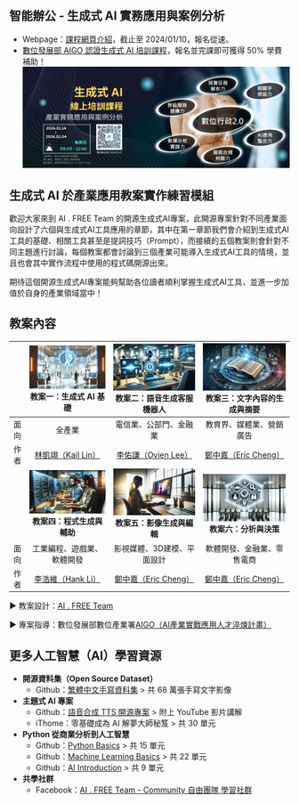 ## **智能辦公 - 生成式 AI 實務應用與案例分析**
* Webpage：[課程網頁介紹](https://ai-free-team.github.io/generative_ai_course/)，截止至 2024/01/10，報名從速。
* [數位發展部 AIGO 認證生成式 AI 培訓課程](https://aigo.org.tw/zh-tw/course/details/751)，報名並完課即可獲得 50% 學費補助！
![](https://github.com/AI-FREE-Team/Generative-AI-Industrial-Case-Study/blob/main/pics/pic7.png)

## 生成式 AI 於產業應用教案實作練習模組
歡迎大家來到 AI . FREE Team 的開源生成式AI專案，此開源專案針對不同產業面向設計了六個與生成式AI工具應用的章節，其中在第一章節我們會介紹到生成式AI工具的基礎、相關工具甚至是提詞技巧（Prompt），而接續的五個教案則會針對不同主題進行討論，每個教案都會討論到三個產業可能導入生成式AI工具的情境，並且也會其中實作流程中使用的程式碼開源出來。

期待這個開源生成式AI專案能夠幫助各位讀者順利掌握生成式AI工具，並進一步加值於自身的產業領域當中！

## 教案內容
| | [![pic1](https://github.com/AI-FREE-Team/Generative-AI-Industrial-Case-Study/blob/main/pics/pic1.png)](https://github.com/AI-FREE-Team/Generative-AI-Industrial-Case-Study/tree/main/%E6%95%99%E6%A1%881%EF%BC%9A%E7%94%9F%E6%88%90%E5%BC%8F%20AI%20%E5%9F%BA%E7%A4%8E) 教案一：生成式 AI 基礎| [![pic2](https://github.com/AI-FREE-Team/Generative-AI-Industrial-Case-Study/blob/main/pics/pic2.png)](https://github.com/AI-FREE-Team/Generative-AI-Industrial-Case-Study/tree/main/%E6%95%99%E6%A1%882%EF%BC%9A%E8%AA%9E%E9%9F%B3%E7%94%9F%E6%88%90%E5%AE%A2%E6%9C%8D%E6%A9%9F%E5%99%A8%E4%BA%BA) 教案二：語音生成客服機器人 | [![pic3](https://github.com/AI-FREE-Team/Generative-AI-Industrial-Case-Study/blob/main/pics/pic3.png)](https://github.com/AI-FREE-Team/Generative-AI-Industrial-Case-Study/tree/main/%E6%95%99%E6%A1%883%EF%BC%9A%E6%96%87%E5%AD%97%E5%85%A7%E5%AE%B9%E7%9A%84%E7%94%9F%E6%88%90%E8%88%87%E6%91%98%E8%A6%81) 教案三：文字內容的生成與摘要 |
| :---: | :---: | :---: | :---: |
| 面向 | 全產業 | 電信業、公部門、金融業 | 教育界、媒體業、營銷廣告 | 
| 作者 | [林凱翊（KaiI Lin）](https://www.linkedin.com/in/%E5%87%B1%E7%BF%8A-%E6%9E%97-3b503028b/) | [李佑謙（Ovien Lee）](https://www.linkedin.com/in/ovien-lee-b42a45231/) | [鄭中嘉（Eric Cheng）](https://www.linkedin.com/in/eric-cheng-ai-free-team/)  | 
| | [![pic4](https://github.com/AI-FREE-Team/Generative-AI-Industrial-Case-Study/blob/main/pics/pic4.png)](https://github.com/AI-FREE-Team/Generative-AI-Industrial-Case-Study/tree/main/%E6%95%99%E6%A1%884%EF%BC%9A%E7%A8%8B%E5%BC%8F%E7%94%9F%E6%88%90%E8%88%87%E8%BC%94%E5%8A%A9) **教案四：程式生成與輔助** | [![pic5](https://github.com/AI-FREE-Team/Generative-AI-Industrial-Case-Study/blob/main/pics/pic5.png)](https://github.com/AI-FREE-Team/Generative-AI-Industrial-Case-Study/tree/main/%E6%95%99%E6%A1%885%EF%BC%9A%E5%BD%B1%E5%83%8F%E7%94%9F%E6%88%90%E8%88%87%E7%B7%A8%E8%BC%AF) **教案五：影像生成與編輯** | [![pic6](https://github.com/AI-FREE-Team/Generative-AI-Industrial-Case-Study/blob/main/pics/pic6.png)](https://github.com/AI-FREE-Team/Generative-AI-Industrial-Case-Study/tree/main/%E6%95%99%E6%A1%886%EF%BC%9A%E5%88%86%E6%9E%90%E8%88%87%E6%B1%BA%E7%AD%96) **教案六：分析與決策** |
| 面向 | 工業編程、遊戲業、軟體開發 | 影視媒體、3D建模、平面設計 | 軟體開發、金融業、零售電商 |
| 作者 | [李浩維（Hank Li）](https://www.linkedin.com/in/%E6%B5%A9%E7%B6%AD-%E6%9D%8E-996248236/) | [鄭中嘉（Eric Cheng）](https://www.linkedin.com/in/eric-cheng-ai-free-team/) |  [鄭中嘉（Eric Cheng）](https://www.linkedin.com/in/eric-cheng-ai-free-team/) |

▶ 教案設計：[AI . FREE Team](https://www.facebook.com/aifreeteam/)

▶ 專案指導：數位發展部數位產業署[AIGO（AI產業實戰應用人才淬煉計畫）](https://aigo.org.tw/zh-tw)

## 更多人工智慧（AI）學習資源
* **開源資料集（Open Source Dataset）**
    * Github：[繁體中文手寫資料集](https://github.com/AI-FREE-Team/Traditional-Chinese-Handwriting-Dataset) > 共 68 萬張手寫文字影像
* **主題式 AI 專案**
    * Github：[語音合成 TTS 開源專案](https://github.com/AI-FREE-Team/TTS-AIGO) > 附上 YouTube 影片講解
    * iThome：零基礎成為 AI 解夢大師秘笈 > 共 30 單元
* **Python 從商業分析到人工智慧**
    * Github：[Python Basics](https://github.com/AI-FREE-Team/Python-Basics) > 共 15 單元
    * Github：[Machine Learning Basics](https://github.com/AI-FREE-Team/Machine-Learning-Basic) > 共 22 單元
    * Github：[AI Introduction](https://github.com/AI-FREE-Team/AI-Introduction) > 共 9 單元
* **共學社群**
    * Facebook：[AI . FREE Team - Community 自由團隊 學習社群](https://www.facebook.com/groups/AI.Free.Community)